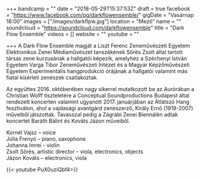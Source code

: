 +++
bandcamp = ""
date = "2018-05-29T15:37:53Z"
draft = true
facebook = "https://www.facebook.com/pg/darkflowensemble/"
gigDate = "Vasárnap 18:00"
images = ["/images/darkflpw.jpg"]
location = "Mező"
name = ""
soundcloud = "https://soundcloud.com/darkflowensemble"
title = "Dark Flow Ensemble"
videos = []
website = ""
youtube = ""

+++
A Dark Flow Ensemble magját a Liszt Ferenc Zeneművészeti Egyetem Elektronikus Zenei Médiaművészet tanszékének Sőrés Zsolt által tartott társas zene kurzusának a hallgatói képezik, amelyhez a Széchenyi István Egyetem Varga Tibor Zeneművészeti Intézet és a Magyar Képzőművészeti Egyetem Experimentális hangprodukció órájának a hallgatói valamint más fiatal kísérleti zenészek csatlakoztak.

Az együttes 2016. októberében nagy sikerrel mutatkozott be az Aurórában a Christian Wolff tiszteletére a Conceptual Soundproductions Budapest által rendezett koncerten valamint ugyanott 2017. januárjában az Átlátszó Hang fesztiválon, ahol a vajdasági avantgárd zeneszerző, Király Ernő (1919-2007) műveiből játszottak. Tavasszal pedig a Zágrábi Zenei Biennálén adtak koncertet Baráth Bálint és Kováts Jázon műveiből.

Kornél Vajsz – voice   
Júlia Frenyó – piano, saxophone  
Johanna Imrei - violin  
Zsolt Sőrés, artistic director – viola, electronics, objects  
Jázon Kováts – electronics, viola

{{< youtube PuX0uziQbf4>}}
